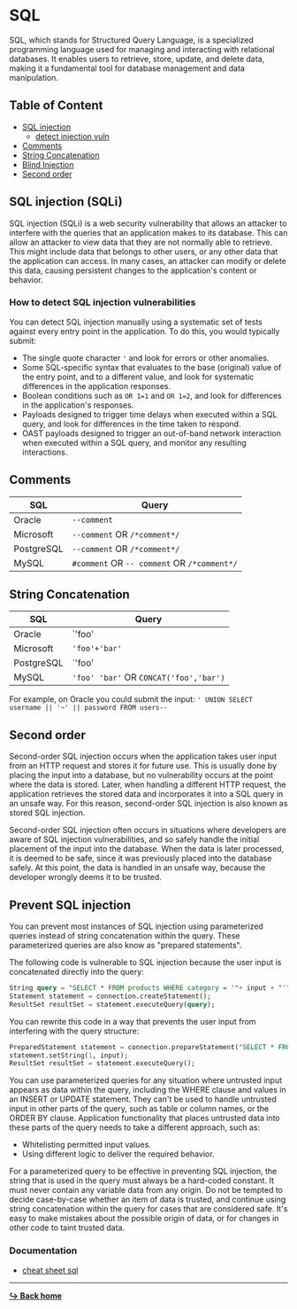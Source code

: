 # SQL

SQL, which stands for Structured Query Language, is a specialized programming language used for managing and interacting with relational databases. It enables users to retrieve, store, update, and delete data, making it a fundamental tool for database management and data manipulation.

## Table of Content

- [SQL injection](#sql-injection-sqli)
    - [detect injection vuln](#how-to-detect-sql-injection-vulnerabilities)
- [Comments](#comments)
- [String Concatenation](#string-concatenation)
- [Blind Injection](/language/sql/blind-injection.md)
- [Second order](#second-order)

## SQL injection (SQLi)

SQL injection (SQLi) is a web security vulnerability that allows an attacker to interfere with the queries that an application makes to its database. This can allow an attacker to view data that they are not normally able to retrieve. This might include data that belongs to other users, or any other data that the application can access. In many cases, an attacker can modify or delete this data, causing persistent changes to the application's content or behavior.

### How to detect SQL injection vulnerabilities

You can detect SQL injection manually using a systematic set of tests against every entry point in the application. To do this, you would typically submit:

- The single quote character `'` and look for errors or other anomalies.
- Some SQL-specific syntax that evaluates to the base (original) value of the entry point, and to a different value, and look for systematic differences in the application responses.
- Boolean conditions such as `OR 1=1` and `OR 1=2`, and look for differences in the application's responses.
- Payloads designed to trigger time delays when executed within a SQL query, and look for differences in the time taken to respond.
- OAST payloads designed to trigger an out-of-band network interaction when executed within a SQL query, and monitor any resulting interactions.

## Comments

SQL | Query
--- | ---
Oracle | `--comment`
Microsoft | `--comment` OR `/*comment*/`
PostgreSQL | `--comment` OR `/*comment*/`
MySQL | `#comment` OR `-- comment` OR `/*comment*/`

## String Concatenation

SQL | Query
--- | ---
Oracle | `'foo'||'bar'`
Microsoft | `'foo'+'bar'`
PostgreSQL | `'foo'||'bar'`
MySQL | `'foo' 'bar'` OR `CONCAT('foo','bar')`

For example, on Oracle you could submit the input:
`' UNION SELECT username || '~' || password FROM users--`

## Second order

Second-order SQL injection occurs when the application takes user input from an HTTP request and stores it for future use. This is usually done by placing the input into a database, but no vulnerability occurs at the point where the data is stored. Later, when handling a different HTTP request, the application retrieves the stored data and incorporates it into a SQL query in an unsafe way. For this reason, second-order SQL injection is also known as stored SQL injection.

Second-order SQL injection often occurs in situations where developers are aware of SQL injection vulnerabilities, and so safely handle the initial placement of the input into the database. When the data is later processed, it is deemed to be safe, since it was previously placed into the database safely. At this point, the data is handled in an unsafe way, because the developer wrongly deems it to be trusted.

## Prevent SQL injection

You can prevent most instances of SQL injection using parameterized queries instead of string concatenation within the query. These parameterized queries are also know as "prepared statements".

The following code is vulnerable to SQL injection because the user input is concatenated directly into the query:

```sql
String query = "SELECT * FROM products WHERE category = '"+ input + "'";
Statement statement = connection.createStatement();
ResultSet resultSet = statement.executeQuery(query);
```

You can rewrite this code in a way that prevents the user input from interfering with the query structure:

```SQL
PreparedStatement statement = connection.prepareStatement("SELECT * FROM products WHERE category = ?");
statement.setString(1, input);
ResultSet resultSet = statement.executeQuery();
```

You can use parameterized queries for any situation where untrusted input appears as data within the query, including the WHERE clause and values in an INSERT or UPDATE statement. They can't be used to handle untrusted input in other parts of the query, such as table or column names, or the ORDER BY clause. Application functionality that places untrusted data into these parts of the query needs to take a different approach, such as:

- Whitelisting permitted input values.
- Using different logic to deliver the required behavior.

For a parameterized query to be effective in preventing SQL injection, the string that is used in the query must always be a hard-coded constant. It must never contain any variable data from any origin. Do not be tempted to decide case-by-case whether an item of data is trusted, and continue using string concatenation within the query for cases that are considered safe. It's easy to make mistakes about the possible origin of data, or for changes in other code to taint trusted data.

### Documentation

- [cheat sheet sql](https://portswigger.net/web-security/sql-injection/cheat-sheet)

---

[**:arrow_right_hook: Back home**](/README.md)
